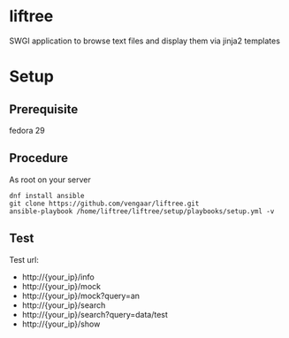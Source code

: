# liftree
SWGI application to browse text files and display them via jinja2 templates

# Setup

## Prerequisite

fedora 29

## Procedure
As root on your server

~~~~
dnf install ansible
git clone https://github.com/vengaar/liftree.git
ansible-playbook /home/liftree/liftree/setup/playbooks/setup.yml -v
~~~~

## Test
Test url:

* http://{your_ip}/info
* http://{your_ip}/mock
* http://{your_ip}/mock?query=an
* http://{your_ip}/search
* http://{your_ip}/search?query=data/test
* http://{your_ip}/show
